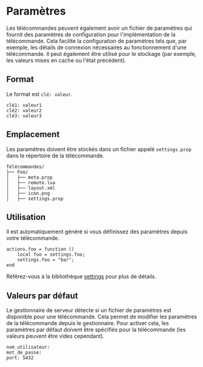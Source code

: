 # Paramètres

Les télécommandes peuvent également avoir un fichier de paramètres qui fournit des paramètres de configuration pour l'implémentation de la télécommande.
Cela facilite la configuration de paramètres tels que, par exemple, les détails de connexion nécessaires au fonctionnement d'une télécommande. Il peut
également être utilisé pour le stockage (par exemple, les valeurs mises en cache ou l'état précédent).


## Format

Le format est ``clé: valeur``.

    clé1: valeur1
	clé2: valeur2
	clé3: valeur3


## Emplacement

Les paramètres doivent être stockés dans un fichier appelé ``settings.prop`` dans le répertoire de la télécommande.

	Télécommandes/
	├── Foo/
	│   ├── meta.prop
	│   ├── remote.lua
	│   ├── layout.xml
	│   ├── icon.png
	│   ├── settings.prop


## Utilisation

Il est automatiquement généré si vous définissez des paramètres depuis votre télécommande.

    actions.foo = function ()
        local foo = settings.foo;
        settings.foo = "bar";
    end

Référez-vous à la bibliothèque [settings](../libs/settings.md) pour plus de détails.


## Valeurs par défaut

Le gestionnaire de serveur détecte si un fichier de paramètres est disponible pour une télécommande. Cela permet de modifier
les paramètres de la télécommande depuis le gestionnaire. Pour activer cela, les paramètres par défaut doivent être spécifiés pour la télécommande (les valeurs
peuvent être vides cependant).

    nom_utilisateur:
    mot_de_passe:
    port: 5432

